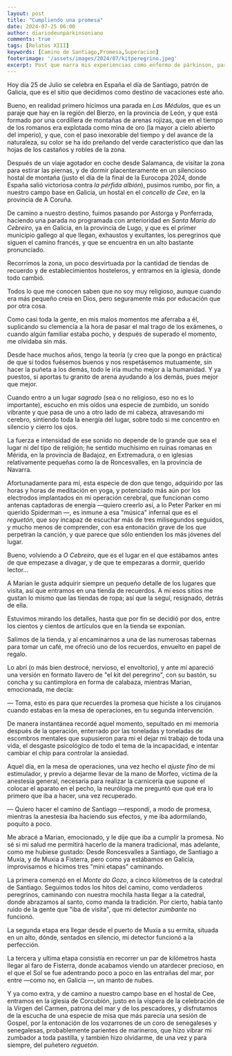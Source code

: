 ```yaml
---
layout: post
title: "Cumpliendo una promesa"
date: 2024-07-25 06:00
author: diariodeunparkinsoniano
comments: true
tags: [Relatos XIII] 
keywords: [Camino de Santiago,Promesa,Superacion]
footerimage: '/assets/images/2024/07/kitperegrino.jpeg'
excerpt: Post que narra mis experiencias como enfermo de párkinson, parte de Galicia en vacaciones
---
```

Hoy día 25 de Julio se celebra en España el día de Santiago, patrón de Galicia, que es el sitio que decidimos como destino de vacaciones este año.

Bueno, en realidad primero hicimos una parada en *Las Médulas*, que es un paraje que hay en la región del Bierzo, en la provincia de León, y que está formado por una cordillera de montañas de arenas rojizas, que en el tiempo de los romanos era explotada como mina de oro (la mayor a cielo abierto del imperio), y que, con el paso inexorable del tiempo y del avance de la naturaleza, su color se ha ido preñando del verde característico que dan las hojas de los castaños y robles de la zona.

Después de un viaje agotador en coche desde Salamanca, de visitar la zona para estirar las piernas, y de dormir placenteramente en un silencioso hostal de montaña (justo el día de la final de la Eurocopa 2024, donde España salió victoriosa contra *la pérfida albión*), pusimos rumbo, por fin, a nuestro campo base en Galicia, un hostal en el *concello de Cee*, en la provincia de A Coruña.

De camino a nuestro destino, fuimos pasando por Astorga y Ponferrada, haciendo una parada no programada con anterioridad en *Santa María do Cebreiro*, ya en Galicia, en la provincia de Lugo, y que es el primer municipio gallego al que llegan, exhaustos y exultantes, los peregrinos que siguen el camino francés, y que se encuentra en un alto bastante pronunciado.

Recorrimos la zona, un poco desvirtuada por la cantidad de tiendas de recuerdo y de establecimientos hosteleros, y entramos en la iglesia, donde todo cambió.

Todos lo que me conocen saben que no soy muy religioso, aunque cuando era más pequeño creía en Dios, pero seguramente más por educación que por otra cosa.

Como casi toda la gente, en mis malos momentos me aferraba a él, suplicando su clemencia a la hora de pasar el mal trago de los exámenes, o cuando algún familiar estaba pocho, y después de superado el momento, me olvidaba sin más.

Desde hace muchos años, tengo la teoría (y creo que la pongo en práctica) de que si todos fuésemos buenos y nos respetásemos mutuamente, sin hacer la puñeta a los demás, todo le iría mucho mejor a la humanidad. Y ya puestos, si aportas tu granito de arena ayudando a los demás, pues mejor que mejor.

Cuando entro a un lugar *sagrado* (sea o no religioso, eso no es lo importante), escucho en mis oídos una especie de zumbido, un sonido vibrante y que pasa de uno a otro lado de mi cabeza, atravesando mi cerebro, sintiendo toda la energía del lugar, sobre todo si me concentro en silencio y cierro los ojos.

La fuerza e intensidad de ese sonido no depende de lo grande que sea el lugar ni del tipo de religión; he sentido muchísimo en ruinas romanas en Mérida, en la provincia de Badajoz, en Extremadura, o en iglesias relativamente pequeñas como la de Roncesvalles, en la provincia de Navarra.

Afortunadamente para mí, esta especie de don que tengo, adquirido por las horas y horas de meditación en yoga, y potenciado más aún por los electrodos implantados en mi operación cerebral, que funcionan como antenas captadoras de energía —quiero creerlo así, a lo Peter Parker en mi querido Spiderman —, es inmune a esa "música" infernal que es el  *reguetón*, que soy incapaz de escuchar más de tres milisegundos seguidos, y mucho menos de comprender, con esa entonación grave de los que perpetran la canción, y que parece que sólo entienden los más jóvenes del lugar.

Bueno, volviendo a *O Cebreiro*, que es el lugar en el que estábamos antes de que empezase a divagar, y de que te empezaras a dormir, querido lector...

A Marian le gusta adquirir siempre un pequeño detalle de los lugares que visita, así que entramos en una tienda de recuerdos. A mí esos sitios me gustan lo mismo que las tiendas de ropa; así que la seguí, resignado, detrás de ella.

Estuvimos mirando los detalles, hasta que por fin se decidió por dos, entre los cientos y cientos de artículos que en la tienda se exponían.

Salimos de la tienda, y al encaminarnos a una de las numerosas tabernas para tomar un café, me ofreció uno de los recuerdos, envuelto en papel de regalo.

Lo abrí (o más bien destrocé, nervioso, el envoltorio), y ante mí apareció una versión en formato llavero de "el kit del peregrino", con su bastón, su concha y su cantimplora en forma de calabaza, mientras Marian, emocionada, me decía:

— Toma, esto es para que recuerdes la promesa que hiciste a los cirujanos cuando estabas en la mesa de operaciones, en tu segunda intervención.

De manera instantánea recordé aquel momento, sepultado en mi memoria después de la operación, enterrado por las toneladas y toneladas de escombros mentales que supusieron para mi el dejar mi trabajo de toda una vida, el desgaste psicológico de todo el tema de la incapacidad, e intentar cambiar el chip para controlar la ansiedad.

Aquel día, en la mesa de operaciones, una vez hecho el *ajuste fino* de mi estimulador, y previo a dejarme llevar de la mano de Morfeo, víctima de la anestesia general, necesaria para realizar la carnicería que supone el colocar el aparato en el pecho, la neuróloga me preguntó que qué era lo primero que iba a hacer, una vez recuperado.

— Quiero hacer el camino de Santiago —respondí, a modo de promesa, mientras la anestesia iba haciendo sus efectos, y me iba adormilando, poquito a poco.

Me abracé a Marian, emocionado, y le dije que iba a cumplir la promesa.
No sé si mi salud me permitirá hacerlo de la manera tradicional, más adelante, como me hubiese gustado: Desde Roncesvalles a Santiago, de Santiago a Muxia, y de Muxia a Fisterra, pero como ya estábamos en Galicia, improvisamos e hicimos tres "mini etapas" caminando.

La primera comenzó en el *Monte do Gozo*, a cinco kilómetros de la catedral de Santiago. Seguimos todos los hitos del camino, como verdaderos peregrinos, caminando con nuestra mochila hasta llegar a la catedral, donde abrazamos al santo, como manda la tradición. Por cierto, había tanto ruido de la gente que "iba de visita", que mi detector *zumbante* no funcionó.

La segunda etapa era llegar desde el puerto de Muxía a su ermita, situada en un alto, dónde, sentados en silencio, mi detector funcionó a la perfección.

La tercera y ultima etapa consistía en recorrer un par de kilómetros hasta llegar al faro de Fisterra, donde acabamos viendo un atardecer precioso, en el que el Sol se fue adentrando poco a poco en las entrañas del mar, por entre —como no, en Galicia —, un manto de nubes.

Y ya como extra, y de camino a nuestro campo base en el hostal de Cee, entramos en la iglesia de Corcubión, justo en la víspera de la celebración de la Virgen del Carmen, patrona del mar y de los pescadores, y disfrutamos de la escucha de una especie de misa que más parecía una sesión de Gospel, por la entonación de los vozarrones de un coro de senegaleses y senegalesas, probablemente parientes de marineros, que hizo vibrar mi zumbador a toda pastilla, y también hizo olvidarme, de una vez y para siempre, del puñetero *reguetón*.
